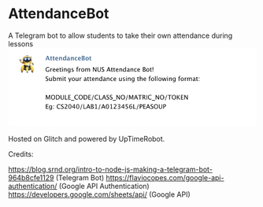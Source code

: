 # AttendanceBot

A Telegram bot to allow students to take their own attendance during lessons
![Screenshot](/resources/screenshot.png)

Hosted on Glitch and powered by UpTimeRobot.

Credits:

https://blog.srnd.org/intro-to-node-js-making-a-telegram-bot-964b8cfe1129 (Telegram Bot)
https://flaviocopes.com/google-api-authentication/ (Google API Authentication)
https://developers.google.com/sheets/api/ (Google API)
